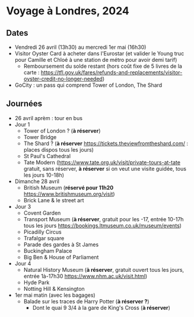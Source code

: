 # Voyage à Londres, 2024

## Dates

* Vendredi 26 avril (13h30) au mercredi 1er mai (16h30)
 * Visitor Oyster Card à acheter dans l'Eurostar (et valider le Young truc pour Camille et Chloé à une station de métro pour avoir demi tarif)
   * Remboursement du solde restant (hors coût fixe de 5 livres de la carte : https://tfl.gov.uk/fares/refunds-and-replacements/visitor-oyster-credit-no-longer-needed)
* GoCity : un pass qui comprend Tower of London, The Shard

## Journées

* 26 avril aprèm : tour en bus
* Jour 1
  * Tower of London ? (**à réserver**)
  * Tower Bridge
  * The Shard ? (**à réserver** <https://tickets.theviewfromtheshard.com/> : places dispos tous les jours)
  * St Paul's Cathedral
  * Tate Modern (<https://www.tate.org.uk/visit/private-tours-at-tate> gratuit, sans réserver, **à réserver** si on veut une visite guidée, tous les jours 10-18h)
* Dimanche 28 avril
  * British Museum (**réservé pour 11h20** <https://www.britishmuseum.org/visit>)
  * Brick Lane & le street art
* Jour 3
  * Covent Garden
  * Transport Museum (**à réserver**, gratuit pour les -17, entrée 10-17h tous les jours <https://bookings.ltmuseum.co.uk/museum/events>)
  * Picadilly Circus
  * Trafalgar square
  * Parade des gardes à St James
  * Buckingham Palace
  * Big Ben & House of Parliament
* Jour 4
  * Natural History Museum (**à réserver**, gratuit ouvert tous les jours, entrée 1à-17h30 <https://www.nhm.ac.uk/visit.html>)
  * Hyde Park
  * Notting Hill & Kensington
* 1er mai matin (avec les bagages)
  * Balade sur les traces de Harry Potter (**à réserver ?**)
    * Dont le quai 9 3/4 à la gare de King's Cross (**à réserver**)
